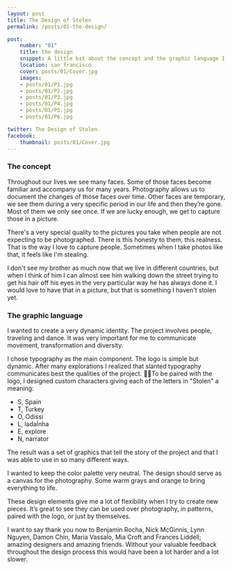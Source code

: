 ```yaml
---
layout: post
title: The Design of Stolen
permalink: /posts/01-the-design/

post:
    number: "01"
    title: the design
    snippet: A little bit about the concept and the graphic language I created for Stolen.
    location: san francisco
    cover: posts/01/Cover.jpg
    images:
    - posts/01/P1.jpg
    - posts/01/P2.jpg
    - posts/01/P3.jpg
    - posts/01/P4.jpg
    - posts/01/P5.jpg
    - posts/01/P6.jpg

twitter: The Design of Stolen
facebook:
    thumbnail: posts/01/Cover.jpg
---
```


### The concept

Throughout our lives we see many faces. Some of those faces become familiar and accompany us for many years. Photography allows us to document the changes of those faces over time. Other faces are temporary, we see them during a very specific period in our life and then they’re gone. Most of them we only see once. If we are lucky enough, we get to capture those in a picture.

There's a very special quality to the pictures you take when people are not expecting to be photographed. There is this honesty to them, this realness. That is the way I love to capture people. Sometimes when I take photos like that, it feels like I'm stealing.

I don't see my brother as much now that we live in different countries, but when I think of him I can almost see him walking down the street trying to get his hair off his eyes in the very particular way he has always done it. I would love to have that in a picture, but that is something I haven't stolen yet. 

### The graphic language

I wanted to create a very dynamic identity. The project involves people, traveling and dance. It was very important for me to communicate movement, transformation and diversity. 

I chose typography as the main component. The logo is simple but dynamic. After many explorations I realized that slanted typography communicates best the qualities of the project. To be paired with the logo, I designed custom characters giving each of the letters in "Stolen" a meaning: 
* S, Spain 
* T, Turkey
* O, Odissi
* L, ladaÍnha 
* E, explore
* N, narrator

The result was a set of graphics that tell the story of the project and that I was able to use in so many different ways.

I wanted to keep the color palette very neutral. The design should serve as a canvas for the photography. Some warm grays and orange to bring everything to life. 

These design elements give me a lot of flexibility when I try to create new pieces. It’s great to see they can be used over photography, in patterns, paired with the logo, or just by themselves. 

I want to say thank you now to Benjamin Rocha, Nick McGinnis, Lynn Nguyen, Damon Chin, Maria Vassalo, Mia Croft and Frances Liddell; amazing designers and amazing friends. Without your valuable feedback throughout the design process this would have been a lot harder and a lot slower.
